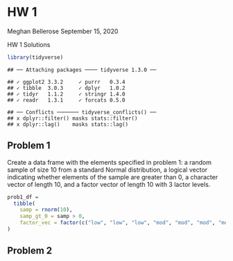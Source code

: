 HW 1
================
Meghan Bellerose
September 15, 2020

HW 1 Solutions

``` r
library(tidyverse)
```

    ## ── Attaching packages ──── tidyverse 1.3.0 ──

    ## ✓ ggplot2 3.3.2     ✓ purrr   0.3.4
    ## ✓ tibble  3.0.3     ✓ dplyr   1.0.2
    ## ✓ tidyr   1.1.2     ✓ stringr 1.4.0
    ## ✓ readr   1.3.1     ✓ forcats 0.5.0

    ## ── Conflicts ─────── tidyverse_conflicts() ──
    ## x dplyr::filter() masks stats::filter()
    ## x dplyr::lag()    masks stats::lag()

## Problem 1

Create a data frame with the elements specified in problem 1: a random
sample of size 10 from a standard Normal distribution, a logical vector
indicating whether elements of the sample are greater than 0, a
character vector of length 10, and a factor vector of length 10 with 3
lactor levels.

``` r
prob1_df = 
  tibble(
    samp = rnorm(10),
    samp_gt_0 = samp > 0,
    factor_vec = factor(c("low", "low", "low", "mod", "mod", "mod", "mod", "high", "high", "high"))
)
```

## Problem 2

